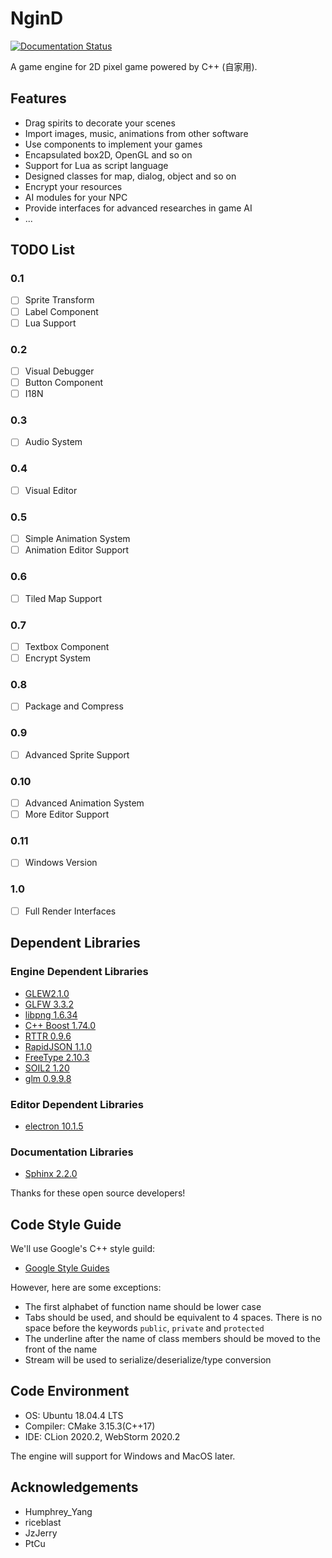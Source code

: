 # NginD
[![Documentation Status](https://readthedocs.org/projects/ngind-doc/badge/?version=latest)](https://ngind-doc.readthedocs.io/en/latest/?badge=latest)

A game engine for 2D pixel game powered by C++ (自家用). 

## Features
+ Drag spirits to decorate your scenes
+ Import images, music, animations from other software
+ Use components to implement your games
+ Encapsulated box2D, OpenGL and so on
+ Support for Lua as script language
+ Designed classes for map, dialog, object and so on
+ Encrypt your resources
+ AI modules for your NPC
+ Provide interfaces for advanced researches in game AI
+ ...

## TODO List
### 0.1
+ [ ] Sprite Transform
+ [ ] Label Component
+ [ ] Lua Support

### 0.2
+ [ ] Visual Debugger
+ [ ] Button Component
+ [ ] I18N

### 0.3
+ [ ] Audio System

### 0.4
+ [ ] Visual Editor

### 0.5
+ [ ] Simple Animation System
+ [ ] Animation Editor Support

### 0.6
+ [ ] Tiled Map Support

### 0.7
+ [ ] Textbox Component
+ [ ] Encrypt System

### 0.8
+ [ ] Package and Compress

### 0.9
+ [ ] Advanced Sprite Support

### 0.10
+ [ ] Advanced Animation System
+ [ ] More Editor Support

### 0.11
+ [ ] Windows Version

### 1.0
+ [ ] Full Render Interfaces

## Dependent Libraries
### Engine Dependent Libraries
+ [GLEW2.1.0](https://github.com/nigels-com/glew)
+ [GLFW 3.3.2](https://www.glfw.org/)
+ [libpng 1.6.34](http://www.libpng.org/pub/png/libpng.html)
+ [C++ Boost 1.74.0](https://www.boost.org/)
+ [RTTR 0.9.6](https://www.rttr.org/)
+ [RapidJSON 1.1.0](http://rapidjson.org/)
+ [FreeType 2.10.3](https://www.freetype.org/index.html)
+ [SOIL2 1.20](https://github.com/SpartanJ/SOIL2)
+ [glm 0.9.9.8](https://glm.g-truc.net/0.9.9/index.html)

### Editor Dependent Libraries
+ [electron 10.1.5](https://www.electronjs.org/)

### Documentation Libraries
+ [Sphinx 2.2.0](https://www.sphinx.org.cn/)

Thanks for these open source developers!

## Code Style Guide
We'll use Google's C++ style guild:
+ [Google Style Guides](https://github.com/google/styleguide)

However, here are some exceptions:
+ The first alphabet of function name should be lower case
+ Tabs should be used, and should be equivalent to 4 spaces. There is no space before the keywords `public`, `private` and `protected`
+ The underline after the name of class members should be moved to the front of the name
+ Stream will be used to serialize/deserialize/type conversion

## Code Environment
+ OS: Ubuntu 18.04.4 LTS
+ Compiler: CMake 3.15.3(C++17)
+ IDE: CLion 2020.2, WebStorm 2020.2

The engine will support for Windows and MacOS later.

## Acknowledgements
+ Humphrey_Yang
+ riceblast
+ JzJerry
+ PtCu
